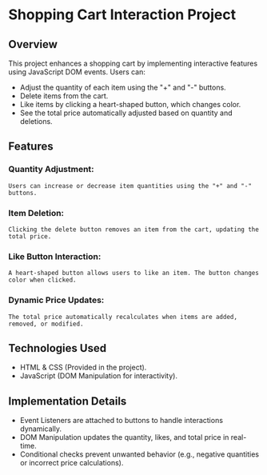 # Shopping Cart Interaction Project

## Overview

This project enhances a shopping cart by implementing interactive features using JavaScript DOM events. Users can:
- Adjust the quantity of each item using the "+" and "-" buttons.
- Delete items from the cart.
- Like items by clicking a heart-shaped button, which changes color.
- See the total price automatically adjusted based on quantity and deletions.

## Features

### Quantity Adjustment:
    Users can increase or decrease item quantities using the "+" and "-" buttons.
### Item Deletion:
    Clicking the delete button removes an item from the cart, updating the total price.
### Like Button Interaction:
    A heart-shaped button allows users to like an item. The button changes color when clicked.
### Dynamic Price Updates:
    The total price automatically recalculates when items are added, removed, or modified.

## Technologies Used

- HTML & CSS (Provided in the project).
- JavaScript (DOM Manipulation for interactivity).

## Implementation Details

- Event Listeners are attached to buttons to handle interactions dynamically.
- DOM Manipulation updates the quantity, likes, and total price in real-time.
- Conditional checks prevent unwanted behavior (e.g., negative quantities or incorrect price calculations).
